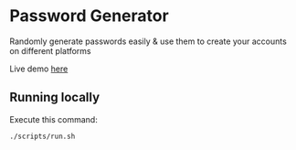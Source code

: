 # Password Generator

Randomly generate passwords easily & use them to create your accounts on different platforms

Live demo [here](https://password-generator-iambilalriaz.vercel.app/)

## Running locally

Execute this command:

```bash
./scripts/run.sh
```
